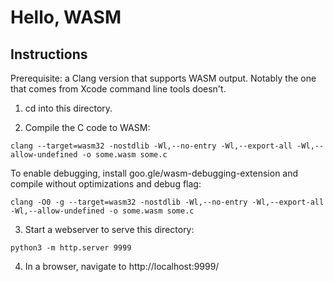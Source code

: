 # Hello, WASM

## Instructions

Prerequisite: a Clang version that supports WASM output. Notably the one that comes from Xcode command line tools doesn't.

1. cd into this directory.

2. Compile the C code to WASM:

```
clang --target=wasm32 -nostdlib -Wl,--no-entry -Wl,--export-all -Wl,--allow-undefined -o some.wasm some.c
```

To enable debugging, install goo.gle/wasm-debugging-extension and compile without optimizations and debug flag:

```
clang -O0 -g --target=wasm32 -nostdlib -Wl,--no-entry -Wl,--export-all -Wl,--allow-undefined -o some.wasm some.c
```

3. Start a webserver to serve this directory:

```
python3 -m http.server 9999
```

4. In a browser, navigate to http://localhost:9999/
